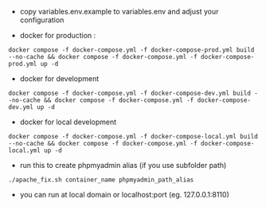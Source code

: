 - copy variables.env.example to variables.env and adjust your configuration

- docker for production :
```
docker compose -f docker-compose.yml -f docker-compose-prod.yml build --no-cache && docker compose -f docker-compose.yml -f docker-compose-prod.yml up -d
```

- docker for development
```
docker compose -f docker-compose.yml -f docker-compose-dev.yml build --no-cache && docker compose -f docker-compose.yml -f docker-compose-dev.yml up -d
```

- docker for local development
```
docker compose -f docker-compose.yml -f docker-compose-local.yml build --no-cache && docker compose -f docker-compose.yml -f docker-compose-local.yml up -d
```

- run this to create phpmyadmin alias (if you use subfolder path)
```
./apache_fix.sh container_name phpmyadmin_path_alias
```

- you can run at local domain or localhost:port (eg. 127.0.0.1:8110)